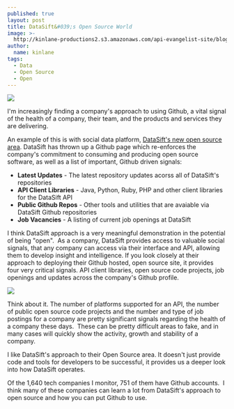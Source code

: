 ```yaml
---
published: true
layout: post
title: DataSift&#039;s Open Source World
image: >-
  http://kinlane-productions2.s3.amazonaws.com/api-evangelist-site/blog/datasift-logo.png
author:
  name: kinlane
tags:
  - Data
  - Open Source
  - Open
---
```

[![](https://s3.amazonaws.com/kinlane-productions2/api-evangelist/datasift/datasift-logo.png)](http://datasift.com/)

I'm increasingly finding a company's approach to using Github, a vital signal of the health of a company, their team, and the products and services they are delivering.

An example of this is with social data platform, [DataSift's new open source area](https://datasift.github.io/). DataSift has thrown up a Github page which re-enforces the company's commitment to consuming and producing open source software, as well as a list of important, Github driven signals:

*   **Latest Updates** - The latest repository updates acorss all of DataSift's repositories
*   **API Client Libraries** - Java, Python, Ruby, PHP and other client libraries for the DataSift API
*   **Public Github Repos** - Other tools and utilities that are avaiable via DataSift Github repositories
*   **Job Vacancies** - A listing of current job openings at DataSift

I think DataSift approach is a very meaningful demonstration in the potential of being "open".  As a company, DataSift provides access to valuable social signals, that any company can access via their interface and API, allowing them to develop insight and intelligence. If you look closely at their approach to deploying their Github hosted, open source site, it provides four very critical signals. API client libraries, open source code projects, job openings and updates across the company's Github profile.

[![](https://s3.amazonaws.com/kinlane-productions2/api-evangelist/datasift/datasift-open-source.png)](https://datasift.github.io/)

Think about it. The number of platforms supported for an API, the number of public open source code projects and the number and type of job postings for a company are pretty significant signals regarding the health of a company these days.  These can be pretty difficult areas to fake, and in many cases will quickly show the activity, growth and stability of a company.

I like DataSift's approach to their Open Source area. It doesn't just provide code and tools for developers to be successful, it provides us a deeper look into how DataSift operates.  

Of the 1,640 tech companies I monitor, 751 of them have Github accounts.  I think many of these companies can learn a lot from DataSift's approach to open source and how you can put Github to use.